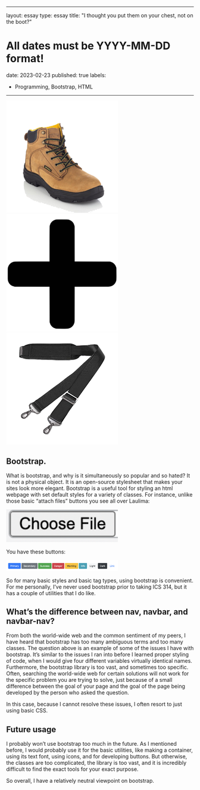 
---
layout: essay
type: essay
title: "I thought you put them on your chest, not on the boot?"
# All dates must be YYYY-MM-DD format!
date: 2023-02-23
published: true
labels:
  - Programming, Bootstrap, HTML
---


<img width="300px" class="rounded float-start pe-4" src="../img/bootstrap/boot.png">

<img width="300px" class="rounded float-start pe-4" src="../img/bootstrap/plus.png">

<img width="300px" class="rounded float-start pe-4" src="../img/bootstrap/strap.png">

## Bootstrap.

What is bootstrap, and why is it simultaneously so popular and so hated? It is not a physical object. It is an open-source stylesheet that makes your sites look more elegant. Bootstrap is a useful tool for styling an html webpage with set default styles for a variety of classes. For instance, unlike those basic “attach files” buttons you see all over Laulima:

<img width="300px" class="rounded float-start pe-4" src="../img/bootstrap/button.png">

You have these buttons:

<img width="300px" class="rounded float-start pe-4" src="../img/bootstrap/buttonbootstrap.png">

So for many basic styles and basic tag types, using bootstrap is convenient. For me personally, I’ve never used bootstrap prior to taking ICS 314, but it has a couple of utilities that I do like.

## What’s the difference between nav, navbar, and navbar-nav?

From both the world-wide web and the common sentiment of my peers, I have heard that bootstrap has too many ambiguous terms and too many classes. The question above is an example of some of the issues I have with bootstrap. It’s similar to the issues I ran into before I learned proper styling of code, when I would give four different variables virtually identical names. Furthermore, the bootstrap library is too vast, and sometimes too specific. Often, searching the world-wide web for certain solutions will not work for the specific problem you are trying to solve, just because of a small difference between the goal of your page and the goal of the page being developed by the person who asked the question. 

In this case, because I cannot resolve these issues, I often resort to just using basic CSS. 

## Future usage

I probably won’t use bootstrap too much in the future. As I mentioned before, I would probably use it for the basic utilities, like making a container, using its text font, using icons, and for developing buttons. But otherwise, the classes are too complicated, the library is too vast, and it is incredibly difficult to find the exact tools for your exact purpose.

So overall, I have a relatively neutral viewpoint on bootstrap.



